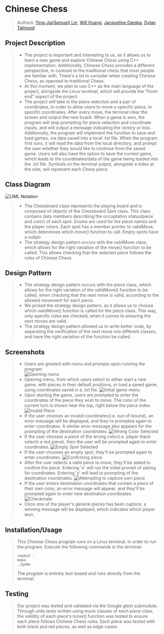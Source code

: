 
# Chinese Chess
 
 > Authors: [Ying-Jia(Samuel) Lin](https://github.com/SamuelLin213), [Will Huang](https://github.com/whuan126), [Jacqueline Gardea](https://github.com/jlgardea), [Dylan Talmood](https://github.com/dtalmood)
 
## Project Description
 > * The project is important and interesting to us, as it allows us to learn a new game and explore Chinese Chess using C++ implementation. Additionally, Chinese Chess provides a different perspective, in contrast to the traditional chess that most people are familiar with. There's a lot to consider when creating Chinese Chess, as opposed to traditional Chess. 
 > * At this moment, we plan to use C++ as the main language of the project, alongside the Linux terminal, which will provide the "front-end" aspect of the project.
 > * The project will take in the piece selection and a pair of coordinates, in order to allow users to move a specific piece, to specific coordinates. After every move, the terminal clear the screen and output the new board. When a game is won, the program will stop prompting for piece selection and coordinate inputs, and will output a message indicating the victory or loss. Additionally, the program will implement the function to save and load games, via data saved into a local .txt file. When the program first runs, it will read the data from the local directory, and prompt the user whether they would like to continue from the saved game. Users will also have the option to save the current game, which leads to the coordinates/data of the game being loaded into the .txt file. Symbols on the terminal output, alongside a index at the side, will represent each Chess piece. 
 
## Class Diagram
 ![UML Notation](images/uml_notation.png)
 > * The Chessboard class represents the playing board and is composed of objects of the Chessboard Spot class. This class contains data members describing the occuptation status(piece and color) of each spot. Enums are used for the piece names and the player colors. Each spot has a member pointer to validMove, which determines which move() function to call. Empty spots have a nullptr.
> * The strategy design pattern occurs with the validMove class, which allows for the right variation of the move() function to be called. This allows checking that the selected piece follows the rules of Chinese Chess. 

## Design Pattern
 > * The strategy design pattern occurs with the piece class, which allows for the right variation of the validMove() function to be called, when checking that the next move is valid, according to the allowed movement for each piece. 
 > * We picked the strategy design pattern, as it allows us to choose which validMove() function is called for the piece class. This way, only specific rules are checked, when it comes to ensuring the next moves are valid. 
 > * The strategy design pattern allowed us to write better code, by separating the verification of the next move into different classes, and have the right variation of the function be called. 
 
 ## Screenshots
> * Users are greeted with menu and prompts upon running the program: <br />
![Opening menu](images/menu1.png)
> * Opening menu, from which users select to either start a new game, with pieces in their default positions, or load a saved game, using coordinates saved in a .txt file. 
![Initial game menu](images/menu2.png)
> * Upon starting the game, users are prompted to enter the coordinates of the piece they wish to move. The color of the current turn is shown near the top, right below the piece index. 
![Invalid Piece](images/menu2_1.png)
> * If the user chooses an invalid coordinates(i.e. out-of-bound), an error message will be displayed, and they're prompted again to enter coordinates. A similar error message also appears for the prompting of the destination coordinates. 
![Wrong Color Selected](images/menu2_2.png)
> * If the user chooses a piece of the wrong color(i.e. player black selects a red piece), then the user will be prompted again to enter coordinates.
![Empty Spot Selected](images/menu2_3.png)
> * If the user chooses an empty spot, they'll be prompted again to enter coordinates. 
![Confirming piece](images/menu3.png)
> * After the user selects a valid piece to move, they'll be asked to confirm the piece. Entering 'n' will run the initial prompt of asking for coordinates. Entering 'y' will lead to prompting of the destination coordinates. 
![Attempting to capture own piece](images/menu4.png)
> * If the user enters destination coordinates that contain a piece of their own color, an error message will appear, and they'll be prompted again to enter new destination coordinates. 
![Checkmate](images/menu5.png)
> * Once one of the player's general pieces has been capture, a winning message will be displayed, which indicates which player won.

 ## Installation/Usage
 > This Chinese Chess program runs on a Linux terminal. In order to run the program. Execute the following commands in the terminal:
 > ```
 > cmake3 .
 > make
 > ./game
 > ```
 > The program is entirely text-based and runs directly from the terminal.
 ## Testing
 > Our project was tested and validated via the Google gtest submodule. Through units tests written using mock classes of each piece class, the validity of each piece's move() function was tested to ensure each piece follows Chinese Chess rules. 
 > Each piece was tested with both black and red pieces, as well as edge-cases. 
 
